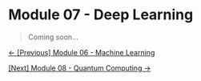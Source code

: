 # Module 07 - Deep Learning

> Coming soon...

[&#8592; \[Previous\] Module 06 - Machine Learning](../m06-machine-learning/) 

[\[Next\] Module 08 - Quantum Computing &#8594;](../m08-quantum-computing/)
